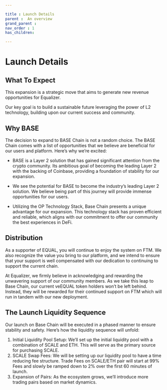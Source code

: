 ```yaml
---

title : Launch Details
parent :  An overview
grand_parent :
nav_order : 1
has_children:

---
```


# Launch Details

## What To Expect

This expansion is a strategic move that aims to generate new revenue opportunities for Equalizer.

Our key goal is to build a sustainable future leveraging the power of L2 technology, building upon our current success and community.

## Why BASE

The decision to expand to BASE Chain is not a random choice. The BASE Chain comes with a list of opportunities that we believe are beneficial for our users and platform. Here’s why we’re excited:

* BASE is a Layer 2 solution that has gained significant attention from the crypto community. Its ambitious goal of becoming the leading Layer 2 with the backing of Coinbase, providing a foundation of stability for our expansion.

* We see the potential for BASE to become the industry’s leading Layer 2 solution. We believe being part of this journey will provide immense opportunities for our users.

* Utilizing the OP Technology Stack, Base Chain presents a unique advantage for our expansion. This technology stack has proven efficient and reliable, which aligns with our commitment to offer our community the best experiences in DeFi.

## Distribution

As a supporter of EQUAL, you will continue to enjoy the system on FTM. We also recognize the value you bring to our platform, and we intend to ensure that your support is well compensated with our dedication to continuing to support the current chain.

At Equalizer, we firmly believe in acknowledging and rewarding the unwavering support of our community members. As we take this leap to Base Chain, our current veEQUAL token holders won’t be left behind. Instead, they will be rewarded for their continued support on FTM which will run in tandem with our new deployment.

## The Launch Liquidity Sequence

Our launch on Base Chain will be executed in a phased manner to ensure stability and safety. Here’s how the liquidity sequence will unfold:

1. Initial Liquidity Pool Setup: We’ll set up the initial liquidity pool with a combination of SCALE and ETH. This will serve as the primary source for purchasing SCALE.
2. SCALE Swap Fees: We will be setting up our liquidity pool to have a time reducing fee structure. Trade Fees on SCALE/ETH pair will start at 99% Fees and slowly be ramped down to 2% over the first 60 minutes of launch.
3. Expansion of Pairs: As the ecosystem grows, we’ll introduce more trading pairs based on market dynamics.
